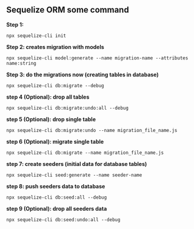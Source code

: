 ## Sequelize ORM some command

**Step 1:**
```
npx sequelize-cli init
```

**Step 2: creates migration with models**
```
npx sequelize-cli model:generate --name migration-name --attributes name:string
```

**Step 3: do the migrations now (creating tables in database)**
```
npx sequelize-cli db:migrate --debug
```

**step 4 (Optional): drop all tables**
```
npx sequelize-cli db:migrate:undo:all --debug
```

**step 5 (Optional): drop single table**
```
npx sequelize-cli db:migrate:undo --name migration_file_name.js
```

**step 6 (Optional): migrate single table**
```
npx sequelize-cli db:migrate --name migration_file_name.js
```

**step 7: create seeders (initial data for database tables)**
```
npx sequelize-cli seed:generate --name seeder-name
```

**step 8: push seeders data to database**
```
npx sequelize-cli db:seed:all --debug
```

**step 9 (Optional): drop all seeders data**
```
npx sequelize-cli db:seed:undo:all --debug
```